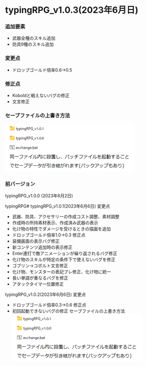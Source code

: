 # typingRPG_v1.0.3(2023年6月日)

### 追加要素

- 武器全種のスキル追加
- 防具9種のスキル追加

### 変更点

- ドロップゴールド倍率0.6→0.5

### 修正点

- Koboldと戦えないバグの修正
- 文言修正

### セーブファイルの上書き方法

![修正](assets/gameDescription/修正方法.png)

### 前バージョン

typingRPG_v1.0.0 (2023年6月2日)

typingRPG# typingRPG_v1.0.1(2023年6月6日)
変更点
- 武器、防具、アクセサリーの作成コスト調整、素材調整
- 作成時の所持素材表示、作成済み武器の表示
- 化け物の特性でダメージを受けるときの描画を追加
- ドロップゴールド倍率1.0→0.3
修正点
- 装備画面の表示バグ修正
- 新コンテンツ追加時の表示修正
- Enter連打で敵アニメーションが繰り返されるバグ修正
- 化け物のスキルが特定の条件下で使えないバグを修正
- ゴブリン→コボルト文言修正
- 化け物、モンスターの表記ブレ修正、化け物に統一
- 長い単語が重なるバグを修正
- アタックタイマー位置修正

typingRPG_v1.0.2(2023年6月6日)
変更点
- ドロップゴールド倍率0.3→0.6
修正点
- 初回起動できないバグの修正
セーブファイルの上書き方法
![修正](assets/gameDescription/修正方法.png) 